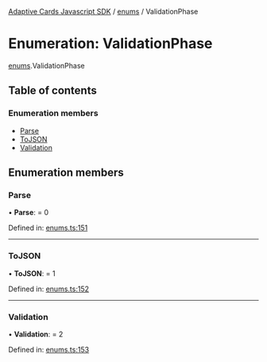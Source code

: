 [Adaptive Cards Javascript SDK](../README.md) / [enums](../modules/enums.md) / ValidationPhase

# Enumeration: ValidationPhase

[enums](../modules/enums.md).ValidationPhase

## Table of contents

### Enumeration members

- [Parse](enums.validationphase.md#parse)
- [ToJSON](enums.validationphase.md#tojson)
- [Validation](enums.validationphase.md#validation)

## Enumeration members

### Parse

• **Parse**: = 0

Defined in: [enums.ts:151](https://github.com/microsoft/AdaptiveCards/blob/0938a1f10/source/nodejs/adaptivecards/src/enums.ts#L151)

___

### ToJSON

• **ToJSON**: = 1

Defined in: [enums.ts:152](https://github.com/microsoft/AdaptiveCards/blob/0938a1f10/source/nodejs/adaptivecards/src/enums.ts#L152)

___

### Validation

• **Validation**: = 2

Defined in: [enums.ts:153](https://github.com/microsoft/AdaptiveCards/blob/0938a1f10/source/nodejs/adaptivecards/src/enums.ts#L153)
